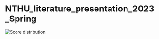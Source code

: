 # NTHU_literature_presentation_2023_Spring

![Score distribution](https://github.com/tyangnthu/NTHU_literature_presentation_2023_Spring/blob/main/score_plot.png?raw=true "Scores correlation")

